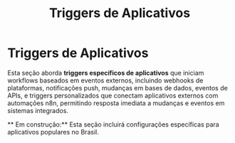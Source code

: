 ﻿---
sidebar_position: 1
title: Triggers de Aplicativos
description: Triggers específicos de aplicativos para automações baseadas em eventos
keywords: [n8n, triggers, aplicativos, eventos, automação]
---

#  Triggers de Aplicativos

Esta seção aborda **triggers específicos de aplicativos** que iniciam workflows baseados em eventos externos, incluindo webhooks de plataformas, notificações push, mudanças em bases de dados, eventos de APIs, e triggers personalizados que conectam aplicativos externos com automações n8n, permitindo resposta imediata a mudanças e eventos em sistemas integrados.

** Em construção:** Esta seção incluirá configurações específicas para aplicativos populares no Brasil.
